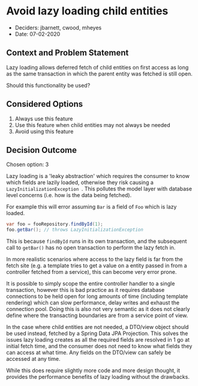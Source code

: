 # Avoid lazy loading child entities

* Deciders: jbarnett, cwood, mheyes
* Date: 07-02-2020

## Context and Problem Statement

Lazy loading allows deferred fetch of child entities on first access as long as the same transaction in which the parent entity was fetched is still open.

Should this functionality be used?

## Considered Options

1. Always use this feature
2. Use this feature when child entities may not always be needed
3. Avoid using this feature 

## Decision Outcome

Chosen option: 3

Lazy loading is a 'leaky abstraction' which requires the consumer to know which fields are lazily loaded, otherwise they risk causing a `LazyInitializationException `. 
This pollutes the model layer with database level concerns (i.e. how is the data being fetched). 

For example this will error assuming `Bar` is a field of `Foo` which is lazy loaded.
```java
var foo = fooRepository.findById(1);
foo.getBar(); // throws LazyInitializationException
```
This is because `findById` runs in its own transaction, and the subsequent call to `getBar()` has no open transaction to perform the lazy fetch in.

In more realistic scenarios where access to the lazy field is far from the fetch site (e.g. a template tries to get a value on a entity passed in from a controller fetched from a service), this can become very error prone.

It is possible to simply scope the entire controller handler to a single transaction, however this is bad practice as it requires database connections to be held open for long amounts of time (including template rendering) which can slow performance, delay writes and exhaust the connection pool. 
Doing this is also not very semantic as it does not clearly define where the transacting boundaries are from a service point of view.

In the case where child entities are not needed, a DTO/view object should be used instead, fetched by a Spring Data JPA Projection. 
This solves the issues lazy loading creates as all the required fields are resolved in 1 go at initial fetch time, and the consumer does not need to know what fields they can access at what time. Any fields on the DTO/view can safely be accessed at any time.  

While this does require slightly more code and more design thought, it provides the  performance benefits of lazy loading without the drawbacks.

